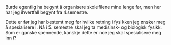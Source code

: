 Burde egentlig ha begynt å organisere skolefilene mine lenge før,
men her har jeg ihvertfall begynt fra 4.semestre. 

Dette er før jeg har bestemt meg før hvilke retning i fysikken jeg ønsker meg
å spesialisere i. Nå i 5. semestre skal jeg ta medisinsk- og biologisk fysikk.
Som er ganske spennende, kanskje dette er noe jeg skal spesialisere meg inn i?
